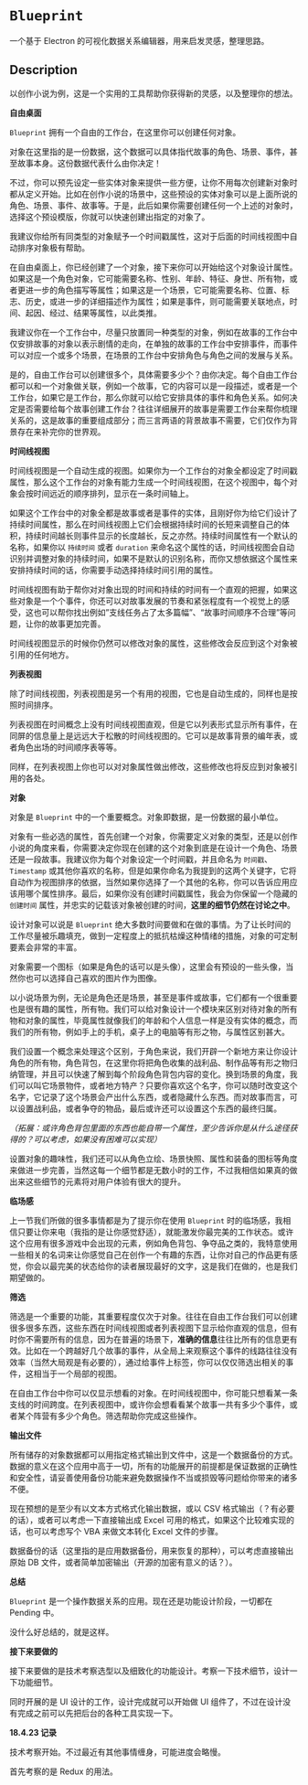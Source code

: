 # `Blueprint`

一个基于 Electron 的可视化数据关系编辑器，用来启发灵感，整理思路。

## Description

以创作小说为例，这是一个实用的工具帮助你获得新的灵感，以及整理你的想法。

**自由桌面**

`Blueprint` 拥有一个自由的工作台，在这里你可以创建任何对象。

对象在这里指的是一份数据，这个数据可以具体指代故事的角色、场景、事件，甚至故事本身。这份数据代表什么由你决定！

不过，你可以预先设定一些实体对象来提供一些方便，让你不用每次创建新对象时都从定义开始。比如在创作小说的场景中，这些预设的实体对象可以是上面所说的角色、场景、事件、故事等。于是，此后如果你需要创建任何一个上述的对象时，选择这个预设模版，你就可以快速创建出指定的对象了。

我建议你给所有同类型的对象赋予一个时间戳属性，这对于后面的时间线视图中自动排序对象极有帮助。

在自由桌面上，你已经创建了一个对象，接下来你可以开始给这个对象设计属性。如果这是一个角色对象，它可能需要名称、性别、年龄、特征、身世、所有物，或者更进一步的角色描写等属性；如果这是一个场景，它可能需要名称、位置、标志、历史，或进一步的详细描述作为属性；如果是事件，则可能需要关联地点，时间、起因、经过、结果等属性，以此类推。

我建议你在一个工作台中，尽量只放置同一种类型的对象，例如在故事的工作台中仅安排故事的对象以表示剧情的走向，在单独的故事的工作台中安排事件，而事件可以对应一个或多个场景，在场景的工作台中安排角色与角色之间的发展与关系。

是的，自由工作台可以创建很多个，具体需要多少个？由你决定。每个自由工作台都可以和一个对象做关联，例如一个故事，它的内容可以是一段描述，或者是一个工作台，如果它是工作台，那么你就可以给它安排具体的事件和角色关系。如何决定是否需要给每个故事创建工作台？往往详细展开的故事是需要工作台来帮你梳理关系的，这是故事的重要组成部分；而三言两语的背景故事不需要，它们仅作为背景存在来补完你的世界观。

**时间线视图**

时间线视图是一个自动生成的视图。如果你为一个工作台的对象全都设定了时间戳属性，那么这个工作台的对象有能力生成一个时间线视图，在这个视图中，每个对象会按时间远近的顺序排列，显示在一条时间轴上。

如果这个工作台中的对象全都是故事或者是事件的实体，且刚好你为给它们设计了持续时间属性，那么在时间线视图上它们会根据持续时间的长短来调整自己的体积，持续时间越长则事件显示的长度越长，反之亦然。持续时间属性有一个默认的名称，如果你以 `持续时间` 或者 `duration` 来命名这个属性的话，时间线视图会自动识别并调整对象的持续时间，如果不是默认的识别名称，而你又想依据这个属性来安排持续时间的话，你需要手动选择持续时间引用的属性。

时间线视图有助于帮你对对象出现的时间和持续的时间有一个直观的把握，如果这些对象是一个个事件，你还可以对故事发展的节奏和紧张程度有一个视觉上的感受，这也可以帮你找出例如”支线任务占了太多篇幅”、“故事时间顺序不合理”等问题，让你的故事更加完善。

时间线视图显示的时候你仍然可以修改对象的属性，这些修改会反应到这个对象被引用的任何地方。

**列表视图**

除了时间线视图，列表视图是另一个有用的视图，它也是自动生成的，同样也是按照时间排序。

列表视图在时间概念上没有时间线视图直观，但是它以列表形式显示所有事件，在同屏的信息量上是远远大于松散的时间线视图的。它可以是故事背景的编年表，或者角色出场的时间顺序表等等。

同样，在列表视图上你也可以对对象属性做出修改，这些修改也将反应到对象被引用的各处。

**对象**

对象是 `Blueprint` 中的一个重要概念。对象即数据，是一份数据的最小单位。

对象有一些必选的属性，首先创建一个对象，你需要定义对象的类型，还是以创作小说的角度来看，你需要决定你现在创建的这个对象到底是在设计一个角色、场景还是一段故事。我建议你为每个对象设定一个时间戳，并且命名为 `时间戳`、`Timestamp` 或其他你喜欢的名称，但是如果你命名为我提到的这两个关键字，它将自动作为视图排序的依据，当然如果你选择了一个其他的名称，你可以告诉应用应该用哪个属性排序。最后，如果你没有创建时间戳属性，我会为你保留一个隐藏的 `创建时间` 属性，并忠实的记载该对象被创建的时间，**这里的细节仍然在讨论之中**。

设计对象可以说是 `Blueprint` 绝大多数时间要做和在做的事情。为了让长时间的工作尽量被乐趣填充，做到一定程度上的抵抗枯燥这种情绪的措施，对象的可定制要素会非常的丰富。

对象需要一个图标（如果是角色的话可以是头像），这里会有预设的一些头像，当然你也可以选择自己喜欢的图片作为图像。

以小说场景为例，无论是角色还是场景，甚至是事件或故事，它们都有一个很重要也是很有趣的属性，所有物。我们可以给对象设计一个模块来区别对待对象的所有物和对象的属性，毕竟属性就像我们的年龄和个人信息一样是没有实体的概念，而我们的所有物，例如手上的手机，桌子上的电脑等有形之物，与属性区别甚大。

我们设置一个概念来处理这个区别，于角色来说，我们开辟一个新地方来让你设计角色的所有物，角色背包，在这里你将把角色收集的战利品、制作品等有形之物归纳管理，并且可以快速了解到每个阶段角色背包内容的变化。换到场景的角度，我们可以叫它场景物件，或者地方特产？只要你喜欢这个名字，你可以随时改变这个名字，它记录了这个场景会产出什么东西，或者隐藏什么东西。而对故事而言，可以设置战利品，或者争夺的物品，最后或许还可以设置这个东西的最终归属。

*（拓展：或许角色背包里面的东西也能自带一个属性，至少告诉你是从什么途径获得的？可以考虑，如果没有困难可以实现）*

设置对象的趣味性，我们还可以从角色立绘、场景快照、属性和装备的图标等角度来做进一步完善，当然这每一个细节都是无数小时的工作，不过我相信如果真的做出来这些细节的元素将对用户体验有很大的提升。

**临场感**

上一节我们所做的很多事情都是为了提示你在使用 `Blueprint` 时的临场感，我相信只要让你来电（我指的是让你感觉舒适），就能激发你最完美的工作状态。或许这个应用有很多游戏中会出现的元素，例如角色背包、争夺品之类的，我特意使用一些相关的名词来让你感觉自己在创作一个有趣的东西，让你对自己的作品更有感觉，你会以最完美的状态给你的读者展现最好的文字，这是我们在做的，也是我们期望做的。

**筛选**

筛选是一个重要的功能，其重要程度仅次于对象。往往在自由工作台我们可以创建很多很多东西，这些东西在时间线视图或者列表视图下显示给你直观的信息，但有时你不需要所有的信息，因为在普遍的场景下，**准确的信息**往往比所有的信息更有效。比如在一个跨越好几个故事的事件，从全局上来观察这个事件的线路往往没有效率（当然大局观是有必要的），通过给事件上标签，你可以仅仅筛选出相关的事件，这相当于一个局部的视图。

在自由工作台中你可以仅显示想看的对象。在时间线视图中，你可能只想看某一条支线的时间跨度。在列表视图中，或许你会想看看某个故事一共有多少个事件，或者某个阵营有多少个角色。筛选帮助你完成这些操作。

**输出文件**

所有储存的对象数据都可以用指定格式输出到文件中，这是一个数据备份的方式。数据的意义在这个应用中高于一切，所有的功能展开的前提都是保证数据的正确性和安全性，请妥善使用备份功能来避免数据操作不当或损毁等问题给你带来的诸多不便。

现在预想的是至少有以文本方式格式化输出数据，或以 CSV 格式输出（？有必要的话），或者可以考虑一下直接输出成 Excel 可用的格式，如果这个比较难实现的话，也可以考虑写个 VBA 来做文本转化 Excel 文件的步骤。

数据备份的话（这里指的是应用数据备份，用来恢复的那种），可以考虑直接输出原始 DB 文件，或者简单加密输出（开源的加密有意义的话？）。

**总结**

`Blueprint` 是一个操作数据关系的应用。现在还是功能设计阶段，一切都在 Pending 中。

没什么好总结的，就是这样。

**接下来要做的**

接下来要做的是技术考察选型以及细致化的功能设计。考察一下技术细节，设计一下功能细节。

同时开展的是 UI 设计的工作，设计完成就可以开始做 UI 组件了，不过在设计没有完成之前可以先把后台的各种工具实现一下。

**18.4.23 记录**

技术考察开始。不过最近有其他事情缠身，可能进度会略慢。

首先考察的是 Redux 的用法。

